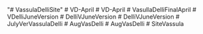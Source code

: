 "# VassulaDelliSite" 
#   V D - A p r i l  
 #   V D - A p r i l  
 #   V a s u l l a D e l l i F i n a l A p r i l  
 #   V D e l l i J u n e V e r s i o n  
 #   D e l l i V J u n e V e r s i o n  
 #   D e l l i V J u n e V e r s i o n  
 #   J u l y V e r V a s s u l a D e l l i  
 #   A u g V a s D e l l i  
 #   A u g V a s D e l l i  
 #   S i t e V a s s u l a  
 